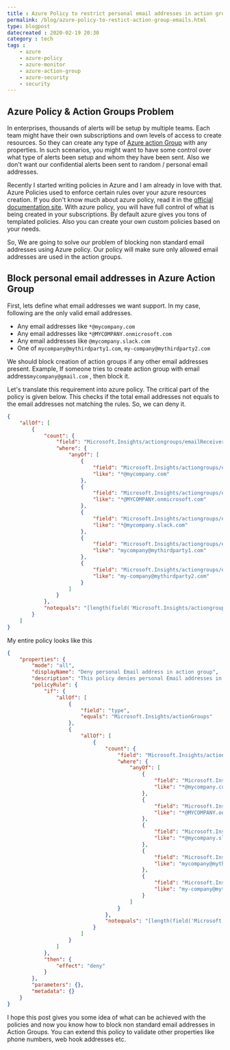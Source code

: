 ```yaml
---
title : Azure Policy to restrict personal email addresses in action groups
permalink: /blog/azure-policy-to-restict-action-group-emails.html
type: blogpost
datecreated : 2020-02-19 20:30
category : tech
tags : 
    - azure
    - azure-policy
    - azure-monitor
    - azure-action-group
    - azure-security
    - security
---
```


## Azure Policy & Action Groups Problem

In enterprises, thousands of alerts will be setup by multiple teams. Each team might have their own subscriptions and own levels of access to create resources. So they can create any type of [Azure action Group](https://docs.microsoft.com/en-us/azure/azure-monitor/platform/action-groups) with any properties. In such scenarios, you might want to have some control over what type of alerts been setup and whom they have been sent. Also we don't want our confidential alerts been sent to random / personal email addresses.

Recently I started writing policies in Azure and I am already in love with that. Azure Policies used to enforce certain rules over your azure resources creation. 
If you don't know much about azure policy, read it in the [official documentation site](https://docs.microsoft.com/en-us/azure/governance/policy/overview). With azure policy, you will have full control of what is being created in your subscriptions. By default azure gives you tons of templated policies. Also you can create your own custom policies based on your needs.

So, We are going to solve our problem of blocking non standard email addresses using Azure policy. Our policy will make sure only allowed email addresses are used in the action groups. 

## Block personal email addresses in Azure Action Group

First, lets define what email addresses we want support. In my case, following are the only valid email addresses.

* Any email addresses like `*@mycompany.com`
* Any email addresses like `*@MYCOMPANY.onmicrosoft.com`
* Any email addresses like `@mycompany.slack.com`
* One of `mycompany@mythirdparty1.com`, `my-company@mythirdparty2.com`

We should block creation of action groups if any other email addresses present. Example, If someone tries to create action group with email address`mycompany@gmail.com` , then block it.

Let's translate this requirement into azure policy.  The critical part of the policy is given below. This checks if the total email addresses not equals to the email addresses not matching the rules. So, we can deny it. 

```json
{
    "allOf": [
        {
            "count": {
                "field": "Microsoft.Insights/actiongroups/emailReceivers[*]",
                "where": {
                    "anyOf": [
                        {
                            "field": "Microsoft.Insights/actiongroups/emailReceivers[*].emailAddress",
                            "like": "*@mycompany.com"
                        },
                        {
                            "field": "Microsoft.Insights/actiongroups/emailReceivers[*].emailAddress",
                            "like": "*@MYCOMPANY.onmicrosoft.com"
                        },
                        {
                            "field": "Microsoft.Insights/actiongroups/emailReceivers[*].emailAddress",
                            "like": "*@mycompany.slack.com"
                        },
                        {
                            "field": "Microsoft.Insights/actiongroups/emailReceivers[*].emailAddress",
                            "like": "mycompany@mythirdparty1.com"
                        },
                        {
                            "field": "Microsoft.Insights/actiongroups/emailReceivers[*].emailAddress",
                            "like": "my-company@mythirdparty2.com"
                        }
                    ]
                }
            },
            "notequals": "[length(field('Microsoft.Insights/actiongroups/emailReceivers[*]'))]"
        }
    ]
}
```

My entire policy looks like this

```json
{
    "properties": {
        "mode": "all",
        "displayName": "Deny personal Email address in action group",
        "description": "This policy denies personal Email addresses in action groups",
        "policyRule": {
            "if": {
                "allOf": [
                    {
                        "field": "type",
                        "equals": "Microsoft.Insights/actionGroups"
                    },
                    {
                        "allOf": [
                            {
                                "count": {
                                    "field": "Microsoft.Insights/actiongroups/emailReceivers[*]",
                                    "where": {
                                        "anyOf": [
                                            {
                                                "field": "Microsoft.Insights/actiongroups/emailReceivers[*].emailAddress",
                                                "like": "*@mycompany.com"
                                            },
                                            {
                                                "field": "Microsoft.Insights/actiongroups/emailReceivers[*].emailAddress",
                                                "like": "*@MYCOMPANY.onmicrosoft.com"
                                            },
                                            {
                                                "field": "Microsoft.Insights/actiongroups/emailReceivers[*].emailAddress",
                                                "like": "*@mycompany.slack.com"
                                            },
                                            {
                                                "field": "Microsoft.Insights/actiongroups/emailReceivers[*].emailAddress",
                                                "like": "mycompany@mythirdparty1.com"
                                            },
                                            {
                                                "field": "Microsoft.Insights/actiongroups/emailReceivers[*].emailAddress",
                                                "like": "my-company@mythirdparty2.com"
                                            }
                                        ]
                                    }
                                },
                                "notequals": "[length(field('Microsoft.Insights/actiongroups/emailReceivers[*]'))]"
                            }
                        ]
                    }
                ]
            },
            "then": {
                "effect": "deny"
            }
        },
        "parameters": {},
        "metadata": {}
    }
}
```

I hope this post gives you some idea of what can be achieved with the policies and now you know how to block non standard email addresses in Action Groups. You can extend this policy to validate other properties like phone numbers, web hook addresses etc.

<Signature />